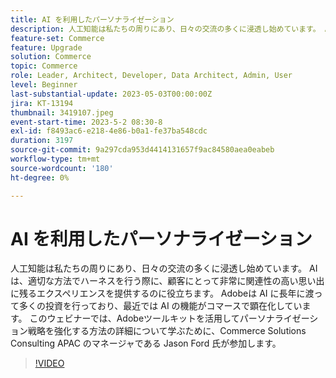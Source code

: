 ```yaml
---
title: AI を利用したパーソナライゼーション
description: 人工知能は私たちの周りにあり、日々の交流の多くに浸透し始めています。 AI は、適切な方法でハーネスを行う際に、顧客にとって非常に関連性の高い思い出に残るエクスペリエンスを提供するのに役立ちます。 Adobeは AI に長年に渡って多くの投資を行っており、最近では AI の機能がコマースで顕在化しています。 このウェビナーでは、Adobeツールキットを活用してパーソナライゼーション戦略を強化する方法の詳細について学ぶために、Commerce Solutions Consulting APAC のマネージャである Jason Ford 氏が参加します。
feature-set: Commerce
feature: Upgrade
solution: Commerce
topic: Commerce
role: Leader, Architect, Developer, Data Architect, Admin, User
level: Beginner
last-substantial-update: 2023-05-03T00:00:00Z
jira: KT-13194
thumbnail: 3419107.jpeg
event-start-time: 2023-5-2 08:30-8
exl-id: f8493ac6-e218-4e86-b0a1-fe37ba548cdc
duration: 3197
source-git-commit: 9a297cda953d4414131657f9ac84580aea0eabeb
workflow-type: tm+mt
source-wordcount: '180'
ht-degree: 0%

---
```


# AI を利用したパーソナライゼーション

人工知能は私たちの周りにあり、日々の交流の多くに浸透し始めています。 AI は、適切な方法でハーネスを行う際に、顧客にとって非常に関連性の高い思い出に残るエクスペリエンスを提供するのに役立ちます。 Adobeは AI に長年に渡って多くの投資を行っており、最近では AI の機能がコマースで顕在化しています。 このウェビナーでは、Adobeツールキットを活用してパーソナライゼーション戦略を強化する方法の詳細について学ぶために、Commerce Solutions Consulting APAC のマネージャである Jason Ford 氏が参加します。

>[!VIDEO](https://video.tv.adobe.com/v/3419107/?learn=on)
